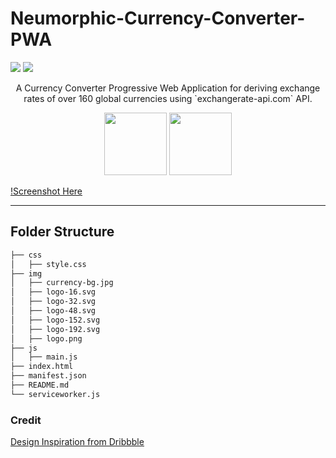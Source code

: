# Neumorphic-Currency-Converter-PWA

<p align="left">
<img src="https://img.shields.io/github/repo-size/frankiefab100/Neumorphic-Currency-Converter-PWA?color=green&label=project%20size" />


<a href="https://app.netlify.com/sites/currency-exrate-converter/deploys">
<img src="https://api.netlify.com/api/v1/badges/d831b80b-40d4-473a-b552-13055a16a6da/deploy-status" />
</a>
</p>

<p align="center">A Currency Converter Progressive Web Application for deriving exchange rates of over 160 global currencies using `exchangerate-api.com` API.
</p>

<p align="center">
<img src="https://forthebadge.com/images/badges/built-with-love.svg" width="100px" />

<img src="https://forthebadge.com/images/badges/open-source.svg" width="100px" />
</p>

[!Screenshot Here]()

<hr />

## Folder Structure

```bash
├── css
│   ├── style.css
├── img
│   ├── currency-bg.jpg
│   ├── logo-16.svg
│   ├── logo-32.svg
│   ├── logo-48.svg
│   ├── logo-152.svg
│   ├── logo-192.svg
│   ├── logo.png
├── js
│   ├── main.js
├── index.html
├── manifest.json
├── README.md
└── serviceworker.js
```

### Credit
[Design Inspiration from Dribbble](https://dribbble.com/shots/4771831-Simple-currency-converter)